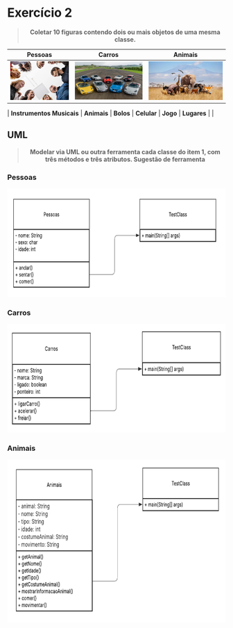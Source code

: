 # Exercício 2
> <center><strong>Coletar 10 figuras contendo dois ou mais objetos de uma mesma classe. </center></strong>

| <center>**Pessoas**</center> | <center>**Carros**</center> | <center>**Animais**</center> |
|-------------|------------|----------------|
|<img src = "Assets/pessoas.png" width = "200" >| <img src = "Assets/carros.png" width = "250">| <img src = "Assets/animais.png" width = "270">|

| **Instrumentos Musicais** | **Animais** | **Bolos** | **Celular** | **Jogo** | **Lugares** | |

## UML

> <center><strong>Modelar via UML ou outra ferramenta cada classe do item 1, com três métodos e três atributos. Sugestão de ferramenta </strong></center>

### Pessoas
<center><img src = "UML/Pessoas.png" widht = 250 height = 250 ></center>

### Carros
<center><img src = "UML/Carros.png" widht = 250 height = 250 ></center>

### Animais
<center><img src = "UML/Animais.png" widht = 250 height = 375 ></center>
